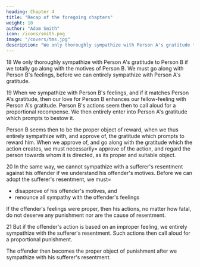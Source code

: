 ```yaml
---
heading: Chapter 4
title: "Recap of the foregoing chapters"
weight: 10
author: "Adam Smith"
icon: /icons/smith.png
image: "/covers/tms.jpg"
description: "We only thoroughly sympathize with Person A's gratitude to Person B if we totally go along with the motives of Person B. We must go along with Person B's feelings, before we can entirely sympathize with Person A's gratitude"
---
```



 
18 We only thoroughly sympathize with Person A's gratitude to Person B if we totally go along with the motives of Person B. We must go along with Person B's feelings, before we can entirely sympathize with Person A's gratitude.

<!-- of one man towards another, merely because this other was the cause of his good fortune, unless we .
Our heart must adopt the principles of the agent.
If the benefactor's conduct was proper, it does not seem to demand or require any proportional recompense, no matter how beneficial its effects. -->
 
19 When we sympathize with Person B's feelings, and if it matches Person A's gratitude, then our love for Person B enhances our fellow-feeling with Person A's gratitude. Person B's actions seem then to call aloud for a proportional recompense. We then entirely enter into Person A's gratitude which prompts to bestow it.

Person B seems then to be the proper object of reward, when we thus entirely sympathize with, and approve of, the gratitude which prompts to reward him.
When we approve of, and go along with the gratitude which the action creates, we must necessarily= 
approve of the action, and
regard the person towards whom it is directed, as its proper and suitable object.
 
 
20 In the same way, we cannot sympathize with a sufferer's resentment against his offender if we understand his offender's motives. Before we can adopt the sufferer's resentment, we must= 
- disapprove of his offender's motives, and
- renounce all sympathy with the offender's feelings

If the offender's feelings were proper, then his actions, no matter how fatal, do not deserve any punishment nor are the cause of resentment.


21 But if the offender's action is based on an improper feeling, we entirely sympathize with the sufferer's resentment. Such actions then call aloud for a proportional punishment.
<!-- We entirely enter into, and approve of, that resentment which prompts to inflict it. -->

The offender then becomes the proper object of punishment after we sympathize with his sufferer's resentment.

<!-- In this case too, when we approve, and go along with, the affection which caused the action, we must necessarily= 
approve of the action, and
regard the person against whom it is directed, as its proper and suitable object.
 -->